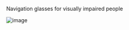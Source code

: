 Navigation glasses for visually impaired people

![image](https://github.com/user-attachments/assets/569ed5b9-2c24-4e4d-9ce4-10b897d2dcf4)
